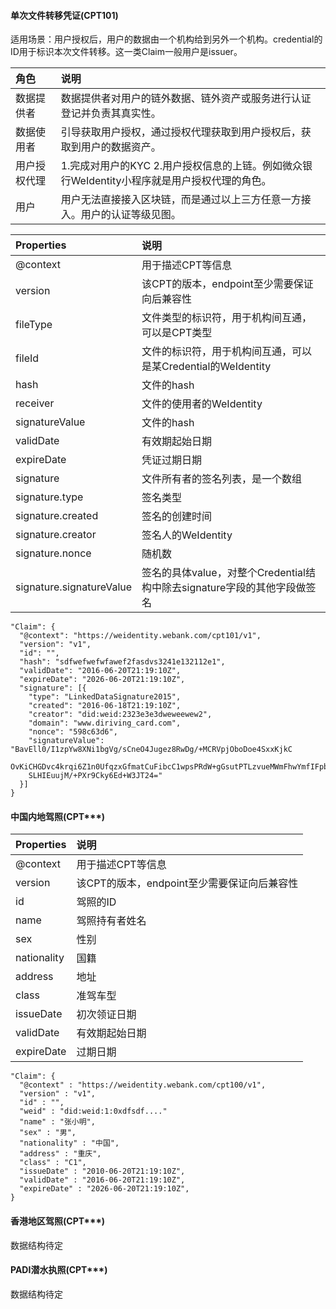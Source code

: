 

#### 单次文件转移凭证(CPT101)

适用场景：用户授权后，用户的数据由一个机构给到另外一个机构。credential的ID用于标识本次文件转移。这一类Claim一般用户是issuer。

| 角色     | 说明                                       |
| :----- | :--------------------------------------- |
| 数据提供者  | 数据提供者对用户的链外数据、链外资产或服务进行认证登记并负责其真实性。      |
| 数据使用者  | 引导获取用户授权，通过授权代理获取到用户授权后，获取到用户的数据资产。      |
| 用户授权代理 | 1.完成对用户的KYC 2.用户授权信息的上链。例如微众银行WeIdentity小程序就是用户授权代理的角色。 |
| 用户     | 用户无法直接接入区块链，而是通过以上三方任意一方接入。用户的认证等级见图。    |

| Properties               | 说明                                       |
| :----------------------- | :--------------------------------------- |
| @context                 | 用于描述CPT等信息                               |
| version                  | 该CPT的版本，endpoint至少需要保证向后兼容性            |
| fileType                 | 文件类型的标识符，用于机构间互通，可以是CPT类型                |
| fileId                   | 文件的标识符，用于机构间互通，可以是某Credential的WeIdentity       |
| hash                     | 文件的hash                                  |
| receiver                 | 文件的使用者的WeIdentity                              |
| signatureValue           | 文件的hash                                  |
| validDate                | 有效期起始日期                                  |
| expireDate               | 凭证过期日期                                   |
| signature                | 文件所有者的签名列表，是一个数组                         |
| signature.type           | 签名类型                                     |
| signature.created        | 签名的创建时间                                  |
| signature.creator        | 签名人的WeIdentity                                |
| signature.nonce          | 随机数                                      |
| signature.signatureValue | 签名的具体value，对整个Credential结构中除去signature字段的其他字段做签名 |

```
"Claim": {
  "@context": "https://weidentity.webank.com/cpt101/v1",
  "version": "v1",
  "id": "",
  "hash": "sdfwefwefwfawef2fasdvs3241e132112e1",
  "validDate": "2016-06-20T21:19:10Z",
  "expireDate": "2026-06-20T21:19:10Z",
  "signature": [{
    "type": "LinkedDataSignature2015",
    "created": "2016-06-18T21:19:10Z",
    "creator": "did:weid:2323e3e3dweweewew2",
    "domain": "www.diriving_card.com",
    "nonce": "598c63d6",
    "signatureValue": "BavEll0/I1zpYw8XNi1bgVg/sCneO4Jugez8RwDg/+MCRVpjOboDoe4SxxKjkC
  OvKiCHGDvc4krqi6Z1n0UfqzxGfmatCuFibcC1wpsPRdW+gGsutPTLzvueMWmFhwYmfIFpbBu95t501+r
    SLHIEuujM/+PXr9Cky6Ed+W3JT24="
  }]
}
```

#### 中国内地驾照(CPT***)

| Properties  | 说明                           |
| :---------- | :--------------------------- |
| @context    | 用于描述CPT等信息                   |
| version     | 该CPT的版本，endpoint至少需要保证向后兼容性 |
| id          | 驾照的ID                        |
| name        | 驾照持有者姓名                      |
| sex         | 性别                           |
| nationality | 国籍                           |
| address     | 地址                           |
| class       | 准驾车型                         |
| issueDate   | 初次领证日期                       |
| validDate   | 有效期起始日期                      |
| expireDate  | 过期日期                         |


```
"Claim": {
  "@context" : "https://weidentity.webank.com/cpt100/v1",
  "version" : "v1",
  "id" : "",
  "weid" : "did:weid:1:0xdfsdf...."
  "name" : "张小明",
  "sex" : "男",
  "nationality" : "中国",
  "address" : "重庆",
  "class" : "C1",
  "issueDate" : "2010-06-20T21:19:10Z",
  "validDate" : "2016-06-20T21:19:10Z",
  "expireDate" : "2026-06-20T21:19:10Z",
}
```

#### 香港地区驾照(CPT***)

数据结构待定

#### PADI潜水执照(CPT***)

数据结构待定

